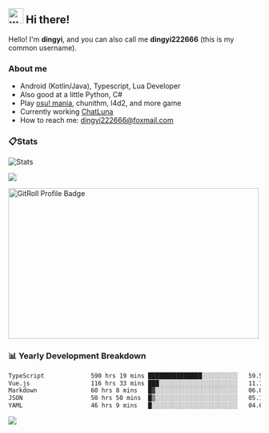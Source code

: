 ## <img alt="wave" src="https://raw.githubusercontent.com/MartinHeinz/MartinHeinz/master/wave.gif" width="30px"> Hi there!

Hello! I'm **dingyi**, and you can also call me **dingyi222666** (this is my common username).

### About me

- Android (Kotlin/Java), Typescript, Lua Developer
- Also good at a little Python, C#
- Play [osu! mania](https://osu.ppy.sh/users/29808669), chunithm, l4d2, and more game
- Currently working [ChatLuna](https://github.com/ChatLunaLab)
- How to reach me: [dingyi222666@foxmail.com](mailto:dingyi222666@foxmail.com)

### 📋Stats

![Stats](https://github-readme-stats.vercel.app/api?username=dingyi222666&show_icons=true&icon_color=47A69E&title_color=47A69E&count_private=true)    

![](https://api.githubtrends.io/user/svg/dingyi222666/langs?time_range=one_year&include_private=True&loc_metric=changed&theme=classic)

<a href="https://gitroll.io/profile/uILsSgRUcbEP5MZt3W3atcIvOKBy1" target="_blank"><img  width='500px' height='300px' src="https://gitroll.io/api/badges/profiles/v1/uILsSgRUcbEP5MZt3W3atcIvOKBy1?theme=kawaiiCat" alt="GitRoll Profile Badge"/></a>

### 📊 Yearly Development Breakdown

<!--START_SECTION:waka-->

```txt
TypeScript             590 hrs 19 mins ███████████████░░░░░░░░░░   59.56 %
Vue.js                 116 hrs 33 mins ███░░░░░░░░░░░░░░░░░░░░░░   11.76 %
Markdown               60 hrs 8 mins   █▓░░░░░░░░░░░░░░░░░░░░░░░   06.07 %
JSON                   50 hrs 50 mins  █▒░░░░░░░░░░░░░░░░░░░░░░░   05.13 %
YAML                   46 hrs 9 mins   █░░░░░░░░░░░░░░░░░░░░░░░░   04.66 %
```

<!--END_SECTION:waka-->

![](https://komarev.com/ghpvc/?username=dingyi222666)
